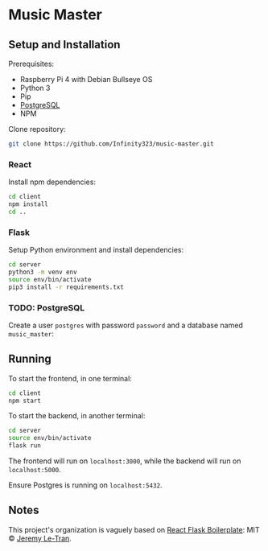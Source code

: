# Music Master

## Setup and Installation

Prerequisites:

* Raspberry Pi 4 with Debian Bullseye OS
* Python 3
* Pip
* [PostgreSQL](https://www.postgresql.org/download/linux/debian/)
* NPM

Clone repository:

```bash
git clone https://github.com/Infinity323/music-master.git
```

### React

Install npm dependencies:

```bash
cd client
npm install
cd ..
```

### Flask

Setup Python environment and install dependencies:

```bash
cd server
python3 -m venv env
source env/bin/activate
pip3 install -r requirements.txt
```

### TODO: PostgreSQL

Create a user `postgres` with password `password` and a database named `music_master`:

## Running

To start the frontend, in one terminal:

```bash
cd client
npm start
```

To start the backend, in another terminal:

```bash
cd server
source env/bin/activate
flask run
```

The frontend will run on `localhost:3000`, while the backend will run on `localhost:5000`.

Ensure Postgres is running on `localhost:5432`.

## Notes

This project's organization is vaguely based on [React Flask Boilerplate](https://github.com/jeremyletran/react-flask-boilerplate): MIT © [Jeremy Le-Tran](https://github.com/jeremyletran).
